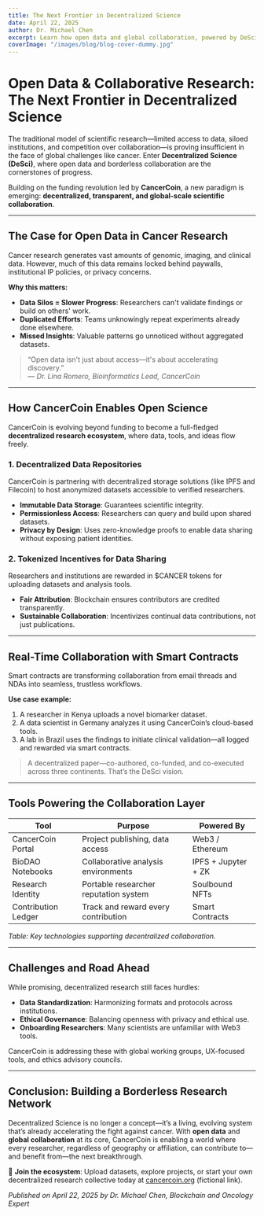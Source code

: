 ```yaml
---
title: The Next Frontier in Decentralized Science
date: April 22, 2025
author: Dr. Michael Chen
excerpt: Learn how open data and global collaboration, powered by DeSci platforms like CancerCoin, are accelerating cancer research and breaking down institutional silos.
coverImage: "/images/blog/blog-cover-dummy.jpg"
---
```


# Open Data & Collaborative Research: The Next Frontier in Decentralized Science

The traditional model of scientific research—limited access to data, siloed institutions, and competition over collaboration—is proving insufficient in the face of global challenges like cancer. Enter **Decentralized Science (DeSci)**, where open data and borderless collaboration are the cornerstones of progress.

Building on the funding revolution led by **CancerCoin**, a new paradigm is emerging: **decentralized, transparent, and global-scale scientific collaboration**.

---

## The Case for Open Data in Cancer Research

Cancer research generates vast amounts of genomic, imaging, and clinical data. However, much of this data remains locked behind paywalls, institutional IP policies, or privacy concerns.

**Why this matters:**

- **Data Silos = Slower Progress**: Researchers can't validate findings or build on others' work.
- **Duplicated Efforts**: Teams unknowingly repeat experiments already done elsewhere.
- **Missed Insights**: Valuable patterns go unnoticed without aggregated datasets.

> “Open data isn't just about access—it's about accelerating discovery.”  
> — _Dr. Lina Romero, Bioinformatics Lead, CancerCoin_

---

## How CancerCoin Enables Open Science

CancerCoin is evolving beyond funding to become a full-fledged **decentralized research ecosystem**, where data, tools, and ideas flow freely.

### 1. Decentralized Data Repositories

CancerCoin is partnering with decentralized storage solutions (like IPFS and Filecoin) to host anonymized datasets accessible to verified researchers.

- **Immutable Data Storage**: Guarantees scientific integrity.
- **Permissionless Access**: Researchers can query and build upon shared datasets.
- **Privacy by Design**: Uses zero-knowledge proofs to enable data sharing without exposing patient identities.

### 2. Tokenized Incentives for Data Sharing

Researchers and institutions are rewarded in $CANCER tokens for uploading datasets and analysis tools.

- **Fair Attribution**: Blockchain ensures contributors are credited transparently.
- **Sustainable Collaboration**: Incentivizes continual data contributions, not just publications.

---

## Real-Time Collaboration with Smart Contracts

Smart contracts are transforming collaboration from email threads and NDAs into seamless, trustless workflows.

**Use case example:**

1. A researcher in Kenya uploads a novel biomarker dataset.
2. A data scientist in Germany analyzes it using CancerCoin’s cloud-based tools.
3. A lab in Brazil uses the findings to initiate clinical validation—all logged and rewarded via smart contracts.

> A decentralized paper—co-authored, co-funded, and co-executed across three continents. That’s the DeSci vision.

---

## Tools Powering the Collaboration Layer

| **Tool**            | **Purpose**                           | **Powered By**      |
| ------------------- | ------------------------------------- | ------------------- |
| CancerCoin Portal   | Project publishing, data access       | Web3 / Ethereum     |
| BioDAO Notebooks    | Collaborative analysis environments   | IPFS + Jupyter + ZK |
| Research Identity   | Portable researcher reputation system | Soulbound NFTs      |
| Contribution Ledger | Track and reward every contribution   | Smart Contracts     |

_Table: Key technologies supporting decentralized collaboration._

---

## Challenges and Road Ahead

While promising, decentralized research still faces hurdles:

- **Data Standardization**: Harmonizing formats and protocols across institutions.
- **Ethical Governance**: Balancing openness with privacy and ethical use.
- **Onboarding Researchers**: Many scientists are unfamiliar with Web3 tools.

CancerCoin is addressing these with global working groups, UX-focused tools, and ethics advisory councils.

---

## Conclusion: Building a Borderless Research Network

Decentralized Science is no longer a concept—it’s a living, evolving system that’s already accelerating the fight against cancer. With **open data** and **global collaboration** at its core, CancerCoin is enabling a world where every researcher, regardless of geography or affiliation, can contribute to—and benefit from—the next breakthrough.

🔗 **Join the ecosystem**: Upload datasets, explore projects, or start your own decentralized research collective today at [cancercoin.org](https://cancercoin.org) (fictional link).

_Published on April 22, 2025 by Dr. Michael Chen, Blockchain and Oncology Expert_
